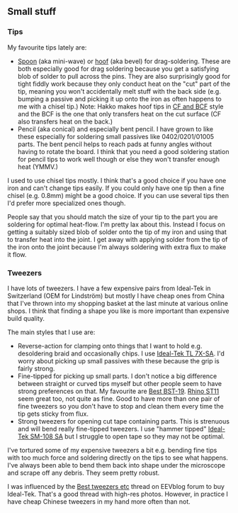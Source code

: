 ## Small stuff

### Tips

My favourite tips lately are:

- [Spoon](https://www.jbctools.com/cartridges/C245965%20(datasheet)_Completa.gif)
  (aka mini-wave) or
  [hoof](https://www.jbctools.com/cartridges/C245102%20(datasheet)_Completa.gif)
  (aka bevel) for drag-soldering. These are both especially good for
  drag soldering because you get a satisfying blob of solder to pull
  across the pins. They are also surprisingly good for tight fiddly
  work because they only conduct heat on the "cut" part of the tip,
  meaning you won't accidentally melt stuff with the back side (e.g.
  bumping a passive and picking it up onto the iron as often happens
  to me with a chisel tip.) Note: Hakko makes hoof tips in [CF and
  BCF](https://www.hakko.com/english/maintenance/topic_difference.html)
  style and the BCF is the one that only transfers heat on the cut
  surface (CF also transfers heat on the back.)
- Pencil (aka conical) and especially bent pencil. I have grown to like
  these especially for soldering small passives like 0402/0201/01005
  parts. The bent pencil helps to reach pads at funny angles without
  having to rotate the board. I think that you need a good soldering
  station for pencil tips to work well though or else they won't
  transfer enough heat (YMMV.)

I used to use chisel tips mostly. I think that's a good choice if you
have one iron and can't change tips easily. If you could only have one
tip then a fine chisel (e.g. 0.8mm) might be a good choice. If you can
use several tips then I'd prefer more specialized ones though.

People say that you should match the size of your tip to the part you
are soldering for optimal heat-flow. I'm pretty lax about this.
Instead I focus on getting a suitably sized blob of solder onto the
tip of my iron and using that to transfer heat into the joint. I get
away with applying solder from the tip of the iron onto the joint
because I'm always soldering with extra flux to make it flow.

### Tweezers

I have lots of tweezers. I have a few expensive pairs from Ideal-Tek
in Switzerland (OEM for Lindström) but mostly I have cheap ones from
China that I've thrown into my shopping basket at the last minute at
various online shops. I think that finding a shape you like is more
important than expensive build quality.

The main styles that I use are:

- Reverse-action for clamping onto things that I want to hold e.g.
  desoldering braid and occasionally chips. I use [Ideal-Tek TL 7X-SA](https://www.heamar.co.uk/precision-tweezers/75587-ideal-tek-7x-sa-1-115mm-reverse-action-tweezers.html). I'd worry about picking up small passives with these because the grip is fairly strong.
- Fine-tipped for picking up small parts. I don't notice a big
  difference between straight or curved tips myself but other people
  seem to have strong preferences on that. My favourite are [Best
  BST-19](https://www.aliexpress.com/item/32985594864.html). [Rhino
  ST11](https://dirtypcbs.com/store/designer/details/ian/13/rhino-tweezers)
  seem great too, not quite as fine. Good to have more than one pair
  of fine tweezers so you don't have to stop and clean them every time
  the tip gets sticky from flux.
- Strong tweezers for opening cut tape containing parts. This is
  strenuous and will bend really fine-tipped tweezers. I use "hammer
  tipped" [Ideal-Tek SM-108
  SA](https://www.ideal-tek.com/scheda.php?m=search&f=8&c=SMD%20tweezers&l=3&idp=856)
  but I struggle to open tape so they may not be optimal.

I've tortured some of my expensive tweezers a bit e.g. bending fine
tips with too much force and soldering directly on the tips to see
what happens. I've always been able to bend them back into shape under
the microscope and scrape off any debris. They seem pretty robust.

I was influenced by the [Best tweezers
etc](https://www.eevblog.com/forum/reviews/best-tweezers-etc/) thread
on EEVblog forum to buy Ideal-Tek. That's a good thread with high-res
photos. However, in practice I have cheap Chinese tweezers in my hand
more often than not.

